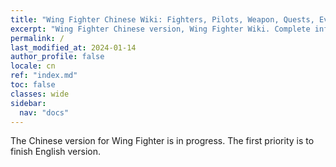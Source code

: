 ```yaml
---
title: "Wing Fighter Chinese Wiki: Fighters, Pilots, Weapon, Quests, Events and more"
excerpt: "Wing Fighter Chinese version, Wing Fighter Wiki. Complete information about the Wing Fighter: Gun, Fighters, Items, Artifacts, Quests and more. Be strongest player with us. Wing Fighter - the perfect game for nostalgic arcade lovers!"
permalink: /
last_modified_at: 2024-01-14
author_profile: false
locale: cn
ref: "index.md"
toc: false
classes: wide
sidebar:
  nav: "docs"
---
```


The Chinese version for Wing Fighter is in progress. The first priority is to finish English version.